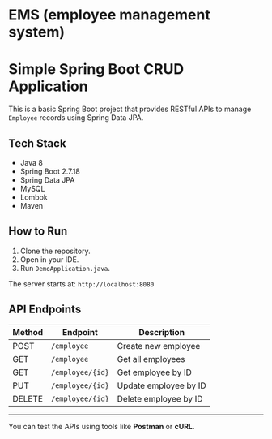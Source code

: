# EMS (employee management system)
# Simple Spring Boot CRUD Application

This is a basic Spring Boot project that provides RESTful APIs to manage `Employee` records using Spring Data JPA.

## Tech Stack
- Java 8 
- Spring Boot 2.7.18 
- Spring Data JPA
- MySQL
- Lombok 
- Maven

## How to Run
1. Clone the repository.
2. Open in your IDE.
3. Run `DemoApplication.java`.

The server starts at: `http://localhost:8080`

## API Endpoints

| Method | Endpoint         | Description              |
|--------|------------------|--------------------------|
| POST   | `/employee`      | Create new employee      |
| GET    | `/employee`      | Get all employees        |
| GET    | `/employee/{id}` | Get employee by ID       |
| PUT    | `/employee/{id}` | Update employee by ID    |
| DELETE | `/employee/{id}` | Delete employee by ID    |

---

You can test the APIs using tools like **Postman** or **cURL**.


